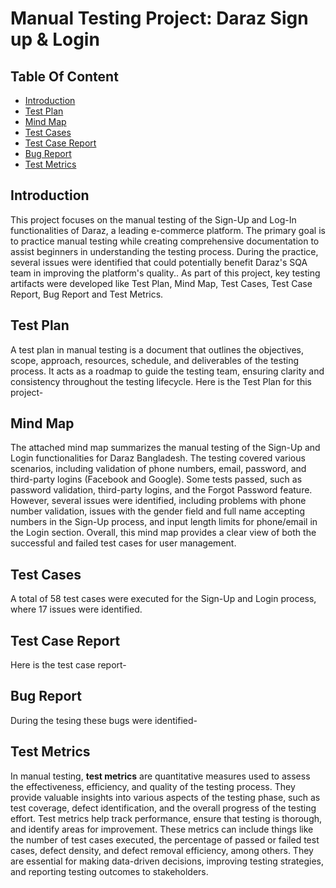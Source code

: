 
# Manual Testing Project: Daraz Sign up & Login




##  Table Of Content
- [Introduction](#introduction)
- [Test Plan](#test-plan)
- [Mind Map](#mind-map)
- [Test Cases](#test-cases)
- [Test Case Report](#test-case-report)
- [Bug Report](#bug-report)
- [Test Metrics](#test-metrics)
## Introduction

This project focuses on the manual testing of the Sign-Up and Log-In functionalities of Daraz, a leading e-commerce platform. The primary goal is to practice manual testing while creating comprehensive documentation to assist beginners in understanding the testing process. During the practice, several issues were identified that could potentially benefit Daraz's SQA team in improving the platform's quality.. As part of this project, key testing artifacts were developed like Test Plan, Mind Map, Test Cases, Test Case Report, Bug Report and Test Metrics.
## Test Plan
A test plan in manual testing is a document that outlines the objectives, scope, approach, resources, schedule, and deliverables of the testing process. It acts as a roadmap to guide the testing team, ensuring clarity and consistency throughout the testing lifecycle. Here is the Test Plan for this project-

## Mind Map

The attached mind map summarizes the manual testing of the Sign-Up and Login functionalities for Daraz Bangladesh. The testing covered various scenarios, including validation of phone numbers, email, password, and third-party logins (Facebook and Google). Some tests passed, such as password validation, third-party logins, and the Forgot Password feature. However, several issues were identified, including problems with phone number validation, issues with the gender field and full name accepting numbers in the Sign-Up process, and input length limits for phone/email in the Login section. Overall, this mind map provides a clear view of both the successful and failed test cases for user management.
## Test Cases
A total of 58 test cases were executed for the Sign-Up and Login process, where 17 issues were identified.
## Test Case Report

Here is the test case report-
## Bug Report
During the tesing these bugs were identified-
## Test Metrics

In manual testing, **test metrics** are quantitative measures used to assess the effectiveness, efficiency, and quality of the testing process. They provide valuable insights into various aspects of the testing phase, such as test coverage, defect identification, and the overall progress of the testing effort. Test metrics help track performance, ensure that testing is thorough, and identify areas for improvement. These metrics can include things like the number of test cases executed, the percentage of passed or failed test cases, defect density, and defect removal efficiency, among others. They are essential for making data-driven decisions, improving testing strategies, and reporting testing outcomes to stakeholders.
